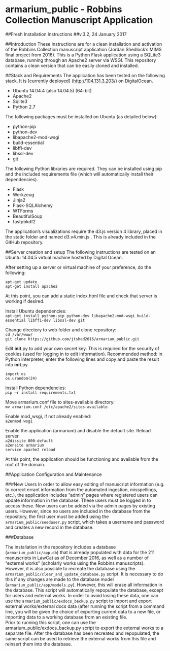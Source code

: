 # armarium_public - Robbins Collection Manuscript Application
##Fresh Installation Instructions
##v.3.2, 24 January 2017

##Introduction
These instructions are for a clean installation and activation of the Robbins Collection manuscript application (Jordan Shedlock’s MIMS final project from 2016).  This is a Python Flask application using a SQLite3 database, running through an Apache2 server via WSGI.  This repository contains a clean version that can be easily cloned and installed.


##Stack and Requirements
The application has been tested on the following stack.  It is [currently deployed] (http://104.131.3.203/) on DigitalOcean.  
* Ubuntu 14.04.4 (also 14.04.5) (64-bit)
* Apache2
* Sqlite3
* Python 2.7

The following packages must be installed on Ubuntu (as detailed below):
* python-pip  
* python-dev  
* libapache2-mod-wsgi  
* build-essential  
* libffi-dev  
* libssl-dev  
* git  

The following Python libraries are required.  They can be installed using pip and the included requirements file (which will automatically install their dependencies).  
* Flask  
* Werkzeug  
* Jinja2  
* Flask-SQLAlchemy  
* WTForms  
* BeautifulSoup  
* fastpbkdf2  


The application’s visualizations require the d3.js version 4 library, placed in the static folder and named d3.v4.min.js .  This is already included in the GitHub repository.  

##Server creation and setup
The following instructions are tested on an Ubuntu 14.04.5 virtual machine hosted by Digital Ocean.  

After setting up a server or virtual machine of your preference, do the following:  

`apt-get update`  
`apt-get install apache2`  

At this point, you can add a static index.html file and check that server is working if desired.

Install Ubuntu dependencies:  
`apt-get install python-pip python-dev libapache2-mod-wsgi build-essential libffi-dev libssl-dev git`

Change directory to web folder and clone repository:  
`cd /var/www/`  
`git clone https://github.com/jtshed2016/armarium_public.git`


Edit __init__.py to add your own secret key.  This is required for the security of cookies (used for logging in to edit information).  Recommended method: in Python interpreter, enter the following lines and copy and paste the result into __init__.py.

`import os`  
`os.urandom(24)`  

Install Python dependencies:  
`pip –r install requirements.txt`  


Move armarium.conf  file to sites-available directory:  
`mv armarium.conf /etc/apache2/sites-available`


Enable mod_wsgi, if not already enabled:  
`a2enmod wsgi`

Enable the application (armarium) and disable the default site.  Reload server.  
`a2dissite 000-default`  
`a2ensite armarium`  
`service apache2 reload`  



At this point, the application should be functioning and available from the root of the domain.  

##Application Configuration and Maintenance

###New Users
In order to allow easy editing of manuscript information (e.g. to correct errant information from the automated ingestion, misspellings, etc.), the application includes “admin” pages where registered users can update information in the database.  These users must be logged in to access these.  New users can be added via the admin pages by existing users.  However, since no users are included in the database from the repository, the first user must be added using the `armarium_public/seeduser.py` script, which takes a username and password and creates a new record in the database.  

###Database

The installation in the repository includes a database (`armarium_public/app.db`) that is already populated with data for the 211 manuscripts in LawCat as of December 2016, as well as a number of “external works” (scholarly works using the Robbins manuscripts).  However, it is also possible to recreate the database using the `armarium_public/clear_and_update_database.py` script.  It is necessary to do this if any changes are made to the database model (`armarium_public/app/models.py`).  However, this will erase all information in the database.  This script will automatically repopulate the database, except for users and external works.  In order to avoid losing these data, one can use the `armarium_public/exdocs_backup.py` script to import and export external works/external docs data (after running the script from a command line, you will be given the choice of exporting current data to a new file, or importing data to a working database from an existing file.  
Prior to running this script, one can use the armarium_public/exdocs_backup.py script to export the external works to a separate file.  After the database has been recreated and repopulated, the same script can be used to retrieve the external works from this file and reinsert them into the database.  



